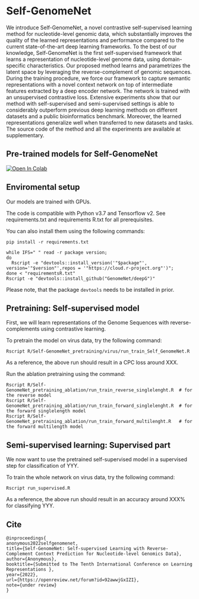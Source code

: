# Self-GenomeNet

We introduce Self-GenomeNet, a novel contrastive self-supervised learning method for nucleotide-level genomic data, which substantially improves the quality of the learned representations and performance compared to the current state-of-the-art deep learning frameworks. To the best of our knowledge, Self-GenomeNet is the first self-supervised framework that learns a representation of nucleotide-level genome data, using domain-specific characteristics. Our proposed method learns and parametrizes the latent space by leveraging the reverse-complement of genomic sequences. During the training procedure, we force our framework to capture semantic representations with a novel context network on top of intermediate features extracted by a deep encoder network. The network is trained with an unsupervised contrastive loss. Extensive experiments show that our method with self-supervised and semi-supervised settings is able to considerably outperform previous deep learning methods on different datasets and a public bioinformatics benchmark. Moreover, the learned representations generalize well when transferred to new datasets and tasks. The source code of the method and all the experiments are available at supplementary.

## Pre-trained models for Self-GenomeNet
<a href="colabs/finetuning.ipynb" target="_parent"><img src="https://colab.research.google.com/assets/colab-badge.svg" alt="Open In Colab"/></a>
<!-- ADD COLLAB LINK -->

<!-- ADD TABLE? -->

## Enviromental setup

Our models are trained with GPUs. 

The code is compatible with Python v3.7 and Tensorflow v2. See requirements.txt and requirements R.txt for all prerequisites. 

You can also install them using the following commands:

```
pip install -r requirements.txt

while IFS=" " read -r package version;
do
  Rscript -e "devtools::install_version('"$package"', version='"$version"',repos = '"https://cloud.r-project.org"')";
done < "requirementsR.txt"
Rscript -e "devtools::install_github("GenomeNet/deepG")"
```
Please note, that the package ``devtools`` needs to be installed in prior.

## Pretraining: Self-supervised model

First, we will learn representations of the Genome Sequences with reverse-complements using contrastive learning.

To pretrain the model on virus data, try the following command:

```
Rscript R/Self-GenomeNet_pretraining/virus/run_train_Self_GenomeNet.R
```

As a reference, the above run should result in a CPC loss around XXX<!-- add achieved value here-->.

Run the ablation pretraining using the command:

```
Rscript R/Self-GenomeNet_pretraining_ablation/run_train_reverse_singlelenght.R  # for the reverse model 
Rscript R/Self-GenomeNet_pretraining_ablation/run_train_forward_singlelenght.R  # for the forward singlelength model
Rscript R/Self-GenomeNet_pretraining_ablation/run_train_forward_multilenght.R   # for the forward multilength model
```

## Semi-supervised learning: Supervised part

We now want to use the pretrained self-supervised model in a supervised step for classification of YYY<!--add target name-->. 

To train the whole network on virus data, try the following command:

```
Rscript run_supervised.R
```

As a reference, the above run should result in an accuracy around XXX<!-- add achieved value here-->% for classifying YYY<!--add target name-->.

## Cite

<!-- ADD ARXIV WHEN PUBLISHED -->
<!-- [Self-GenomeNet paper](https://arxiv.org/abs/xxxxxxxxxx): -->

```
@inproceedings{
anonymous2022selfgenomenet,
title={Self-GenomeNet: Self-supervised Learning with Reverse-Complement Context Prediction for Nucleotide-level Genomics Data},
author={Anonymous},
booktitle={Submitted to The Tenth International Conference on Learning Representations },
year={2022},
url={https://openreview.net/forum?id=92awwjGxIZI},
note={under review}
}
```
